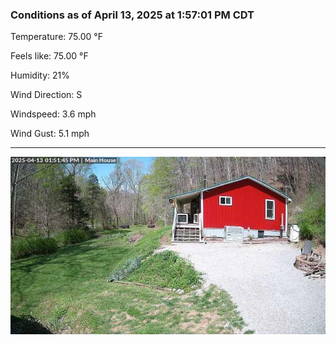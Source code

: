 ### Conditions as of April 13, 2025 at 1:57:01 PM CDT 

Temperature: 75.00 &deg;F

Feels like: 75.00 &deg;F

Humidity: 21%

Wind Direction: S

Windspeed: 3.6 mph

Wind Gust: 5.1 mph

---

<img src="./images/latest.jpeg"/>

